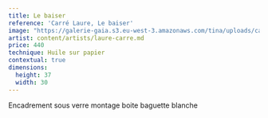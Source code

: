 ```yaml
---
title: Le baiser
reference: 'Carré Laure, Le baiser'
image: "https://galerie-gaia.s3.eu-west-3.amazonaws.com/tina/uploads/carre-laure/galerie gaia - laure carreÌ\x81 -le baiser 18X16 p.jpeg"
artist: content/artists/laure-carre.md
price: 440
technique: Huile sur papier
contextual: true
dimensions:
  height: 37
  width: 30
---
```


Encadrement sous verre montage boite baguette blanche 
